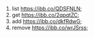 1. list https://ibb.co/QDSFNLN;
2. get https://ibb.co/2qpqtZC;
3. add https://ibb.co/dkfRdwG;
4. remove https://ibb.co/wrJSrss;


